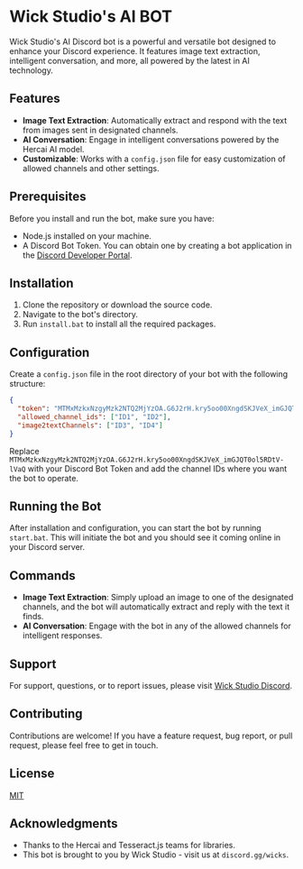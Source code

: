 # Wick Studio's AI BOT

Wick Studio's AI Discord bot is a powerful and versatile bot designed to enhance your Discord experience. It features image text extraction, intelligent conversation, and more, all powered by the latest in AI technology.

## Features

- **Image Text Extraction**: Automatically extract and respond with the text from images sent in designated channels.
- **AI Conversation**: Engage in intelligent conversations powered by the Hercai AI model.
- **Customizable**: Works with a `config.json` file for easy customization of allowed channels and other settings.

## Prerequisites

Before you install and run the bot, make sure you have:

- Node.js installed on your machine.
- A Discord Bot Token. You can obtain one by creating a bot application in the [Discord Developer Portal](https://discord.com/developers/applications).

## Installation

1. Clone the repository or download the source code.
2. Navigate to the bot's directory.
3. Run `install.bat` to install all the required packages.

## Configuration

Create a `config.json` file in the root directory of your bot with the following structure:

```json
{
  "token": "MTMxMzkxNzgyMzk2NTQ2MjYzOA.G6J2rH.kry5oo00XngdSKJVeX_imGJQT0ol5RDtV-lVaQ",
  "allowed_channel_ids": ["ID1", "ID2"],
  "image2textChannels": ["ID3", "ID4"]
}
```

Replace `MTMxMzkxNzgyMzk2NTQ2MjYzOA.G6J2rH.kry5oo00XngdSKJVeX_imGJQT0ol5RDtV-lVaQ` with your Discord Bot Token and add the channel IDs where you want the bot to operate.

## Running the Bot

After installation and configuration, you can start the bot by running `start.bat`. This will initiate the bot and you should see it coming online in your Discord server.

## Commands

- **Image Text Extraction**: Simply upload an image to one of the designated channels, and the bot will automatically extract and reply with the text it finds.
- **AI Conversation**: Engage with the bot in any of the allowed channels for intelligent responses.

## Support

For support, questions, or to report issues, please visit [Wick Studio Discord](https://discord.gg/wicks).

## Contributing

Contributions are welcome! If you have a feature request, bug report, or pull request, please feel free to get in touch.

## License

[MIT](LICENSE)

## Acknowledgments

- Thanks to the Hercai and Tesseract.js teams for libraries.
- This bot is brought to you by Wick Studio - visit us at `discord.gg/wicks`.
